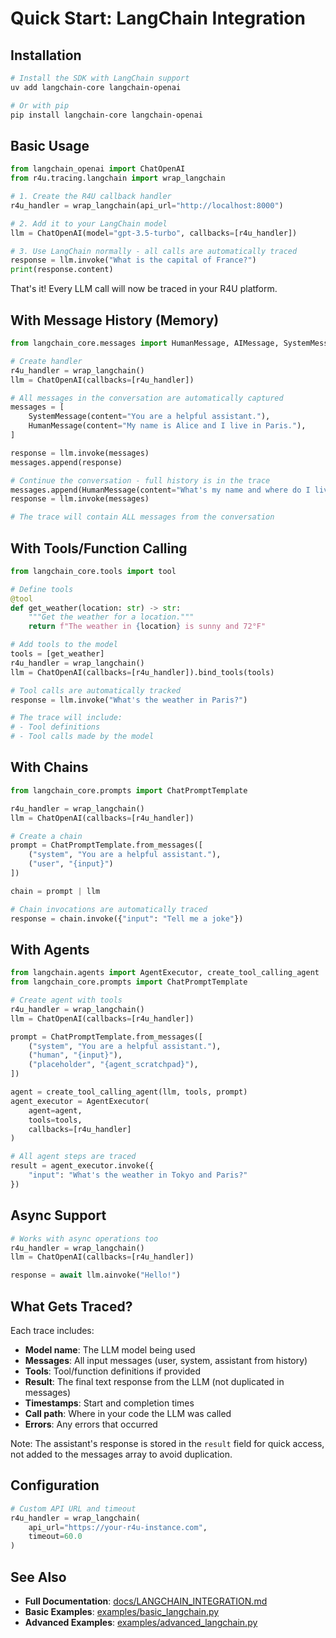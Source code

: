 # Quick Start: LangChain Integration

## Installation

```bash
# Install the SDK with LangChain support
uv add langchain-core langchain-openai

# Or with pip
pip install langchain-core langchain-openai
```

## Basic Usage

```python
from langchain_openai import ChatOpenAI
from r4u.tracing.langchain import wrap_langchain

# 1. Create the R4U callback handler
r4u_handler = wrap_langchain(api_url="http://localhost:8000")

# 2. Add it to your LangChain model
llm = ChatOpenAI(model="gpt-3.5-turbo", callbacks=[r4u_handler])

# 3. Use LangChain normally - all calls are automatically traced
response = llm.invoke("What is the capital of France?")
print(response.content)
```

That's it! Every LLM call will now be traced in your R4U platform.

## With Message History (Memory)

```python
from langchain_core.messages import HumanMessage, AIMessage, SystemMessage

# Create handler
r4u_handler = wrap_langchain()
llm = ChatOpenAI(callbacks=[r4u_handler])

# All messages in the conversation are automatically captured
messages = [
    SystemMessage(content="You are a helpful assistant."),
    HumanMessage(content="My name is Alice and I live in Paris."),
]

response = llm.invoke(messages)
messages.append(response)

# Continue the conversation - full history is in the trace
messages.append(HumanMessage(content="What's my name and where do I live?"))
response = llm.invoke(messages)

# The trace will contain ALL messages from the conversation
```

## With Tools/Function Calling

```python
from langchain_core.tools import tool

# Define tools
@tool
def get_weather(location: str) -> str:
    """Get the weather for a location."""
    return f"The weather in {location} is sunny and 72°F"

# Add tools to the model
tools = [get_weather]
r4u_handler = wrap_langchain()
llm = ChatOpenAI(callbacks=[r4u_handler]).bind_tools(tools)

# Tool calls are automatically tracked
response = llm.invoke("What's the weather in Paris?")

# The trace will include:
# - Tool definitions
# - Tool calls made by the model
```

## With Chains

```python
from langchain_core.prompts import ChatPromptTemplate

r4u_handler = wrap_langchain()
llm = ChatOpenAI(callbacks=[r4u_handler])

# Create a chain
prompt = ChatPromptTemplate.from_messages([
    ("system", "You are a helpful assistant."),
    ("user", "{input}")
])

chain = prompt | llm

# Chain invocations are automatically traced
response = chain.invoke({"input": "Tell me a joke"})
```

## With Agents

```python
from langchain.agents import AgentExecutor, create_tool_calling_agent
from langchain_core.prompts import ChatPromptTemplate

# Create agent with tools
r4u_handler = wrap_langchain()
llm = ChatOpenAI(callbacks=[r4u_handler])

prompt = ChatPromptTemplate.from_messages([
    ("system", "You are a helpful assistant."),
    ("human", "{input}"),
    ("placeholder", "{agent_scratchpad}"),
])

agent = create_tool_calling_agent(llm, tools, prompt)
agent_executor = AgentExecutor(
    agent=agent,
    tools=tools,
    callbacks=[r4u_handler]
)

# All agent steps are traced
result = agent_executor.invoke({
    "input": "What's the weather in Tokyo and Paris?"
})
```

## Async Support

```python
# Works with async operations too
r4u_handler = wrap_langchain()
llm = ChatOpenAI(callbacks=[r4u_handler])

response = await llm.ainvoke("Hello!")
```

## What Gets Traced?

Each trace includes:

- **Model name**: The LLM model being used
- **Messages**: All input messages (user, system, assistant from history)
- **Tools**: Tool/function definitions if provided
- **Result**: The final text response from the LLM (not duplicated in messages)
- **Timestamps**: Start and completion times
- **Call path**: Where in your code the LLM was called
- **Errors**: Any errors that occurred

Note: The assistant's response is stored in the `result` field for quick access, not added to the messages array to avoid duplication.

## Configuration

```python
# Custom API URL and timeout
r4u_handler = wrap_langchain(
    api_url="https://your-r4u-instance.com",
    timeout=60.0
)
```

## See Also

- **Full Documentation**: [docs/LANGCHAIN_INTEGRATION.md](LANGCHAIN_INTEGRATION.md)
- **Basic Examples**: [examples/basic_langchain.py](../examples/basic_langchain.py)
- **Advanced Examples**: [examples/advanced_langchain.py](../examples/advanced_langchain.py)

